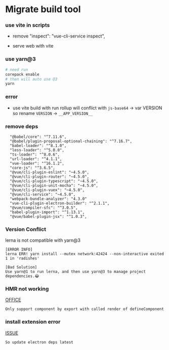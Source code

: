 # Migrate build tool

### use vite in scripts

- remove "inspect": "vue-cli-service inspect",

- serve web with vite

### use yarn@3

```sh
# need run
corepack enable
# then will auto use @3
yarn
```

### error

- use vite build with run rollup will conflict with `js-base64` -> var VERSION
  so rename `VERSION` -> `__APP_VERSION__`

### remove deps
```
  "@babel/core": "^7.11.6",
  "@babel/plugin-proposal-optional-chaining": "^7.16.7",
  "babel-loader": "^8.1.0",
  "less-loader": "^5.0.0",
  "ts-loader": "^8.0.6",
  "url-loader": "^4.1.1",
  "vue-loader": "^16.1.2",
  "core-js": "^3.6.5",
  "@vue/cli-plugin-eslint": "~4.5.0",
  "@vue/cli-plugin-router": "~4.5.0",
  "@vue/cli-plugin-typescript": "~4.5.0",
  "@vue/cli-plugin-unit-mocha": "~4.5.0",
  "@vue/cli-plugin-vuex": "~4.5.0",
  "@vue/cli-service": "~4.5.0",
  "webpack-bundle-analyzer": "4.3.0"
  "vue-cli-plugin-electron-builder": "^2.1.1",
  "@vue/compiler-sfc": "^3.0.5",
  "babel-plugin-import": "^1.13.1",
  "@vue/babel-plugin-jsx": "^1.0.3",
```

### Version Conflict

lerna is not compatible with yarn@3

```
[ERROR INFO]
lerna ERR! yarn install --mutex network:42424 --non-interactive exited 1 in 'radishes'

[Bad Solution]
Use yarn@1 to run lerna, and then use yarn@3 to manage project dependencies.😂
```

### HMR not working
[OFFICE](https://github.com/vitejs/vite-plugin-vue/tree/main/packages/plugin-vue-jsx#hmr-detection)
```
Only support component by export with called render of defineComponent
```

### install extension error
[ISSUE](https://github.com/MarshallOfSound/electron-devtools-installer/pull/177#issuecomment-914813869)
```
So update electron deps latest
```